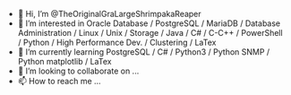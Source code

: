 - 👋 Hi, I’m @TheOriginalGraLargeShrimpakaReaper
- 👀 I’m interested in Oracle Database / PostgreSQL / MariaDB / Database Administration / Linux / Unix / Storage / Java / C# / C-C++ / PowerShell / Python / High Performance Dev. / Clustering / LaTex
- 🌱 I’m currently learning PostgreSQL / C# / Python3 / Python SNMP / Python matplotlib / LaTex
- 💞️ I’m looking to collaborate on ...
- 📫 How to reach me ...

<!---
TheOriginalGraLargeShrimpakaReaper/TheOriginalGraLargeShrimpakaReaper is a ✨ special ✨ repository because its `README.md` (this file) appears on your GitHub profile.
You can click the Preview link to take a look at your changes.
--->

